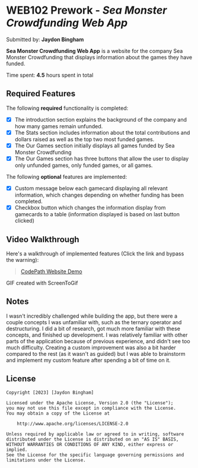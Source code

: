 # WEB102 Prework - *Sea Monster Crowdfunding Web App*

Submitted by: **Jaydon Bingham**

**Sea Monster Crowdfunding Web App** is a website for the company Sea Monster Crowdfunding that displays information about the games they have funded.

Time spent: **4.5** hours spent in total

## Required Features

The following **required** functionality is completed:

* [x] The introduction section explains the background of the company and how many games remain unfunded.
* [x] The Stats section includes information about the total contributions and dollars raised as well as the top two most funded games.
* [x] The Our Games section initially displays all games funded by Sea Monster Crowdfunding
* [x] The Our Games section has three buttons that allow the user to display only unfunded games, only funded games, or all games.

The following **optional** features are implemented:

* [x] Custom message below each gamecard displaying all relevant information, which changes depending on whether funding has been completed.
* [x] Checkbox button which changes the information display from gamecards to a table (information displayed is based on last button clicked)

## Video Walkthrough

Here's a walkthrough of implemented features (Click the link and bypass the warning):

<blockquote class="imgur-embed-pub" lang="en" data-id="a/UyDZPeN"  ><a href="[//imgur.com/a/UyDZPeN](https://i.imgur.com/xvjlWSN.mp4)">CodePath Website Demo</a></blockquote>
GIF created with ScreenToGif  

## Notes

I wasn't incredibly challenged while building the app, but there were a couple concepts I was unfamiliar with, such as the ternary operator and destructuring. I did a bit of research, got much more familiar with these concepts, and finished up development. I was relatively familiar with other parts of the application because of previous experience, and didn't see too much difficulty. Creating a custom improvement was also a bit harder compared to the rest (as it wasn't as guided) but I was able to brainstorm and implement my custom feature after spending a bit of time on it.

## License

    Copyright [2023] [Jaydon Bingham]

    Licensed under the Apache License, Version 2.0 (the "License");
    you may not use this file except in compliance with the License.
    You may obtain a copy of the License at

        http://www.apache.org/licenses/LICENSE-2.0

    Unless required by applicable law or agreed to in writing, software
    distributed under the License is distributed on an "AS IS" BASIS,
    WITHOUT WARRANTIES OR CONDITIONS OF ANY KIND, either express or implied.
    See the License for the specific language governing permissions and
    limitations under the License.
